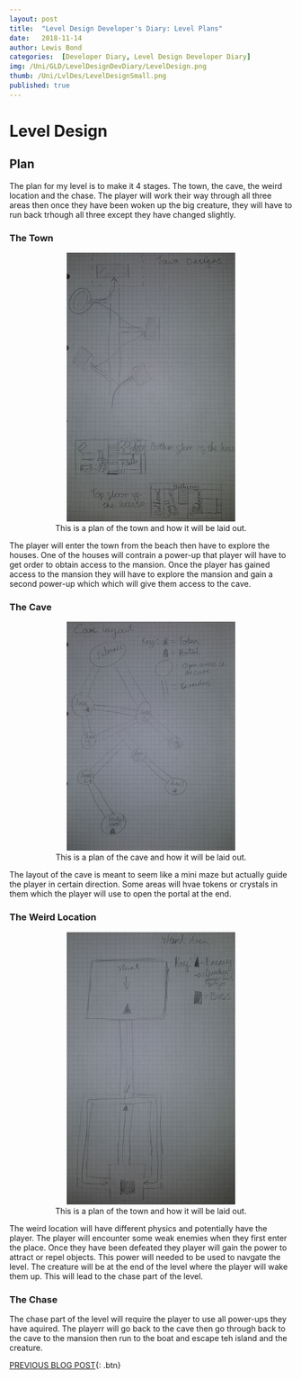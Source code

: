 ```yaml
---
layout: post
title:  "Level Design Developer's Diary: Level Plans"
date:   2018-11-14
author: Lewis Bond
categories:  [Developer Diary, Level Design Developer Diary]
img: /Uni/GLD/LevelDesignDevDiary/LevelDesign.png
thumb: /Uni/LvlDes/LevelDesignSmall.png
published: true
---
```


<!--more-->

# Level Design

## Plan

The plan for my level is to make it 4 stages. The town, the cave, the weird location and the chase. The player will work their way through all three areas then once they have been woken up the big creature, they will have to run back trhough all three except they have changed slightly.

### The Town


<center>
<figure>
        <a href="/assets/img/blog/Uni/GLD/LevelDesignDevDiary/TownPlan.jpg"><img src="/assets/img/blog/Uni/GLD/LevelDesignDevDiary/TownPlan.jpg" width="300"></a>
    <figcaption>This is a plan of the town and how it will be laid out.</figcaption>
</figure>
</center>

The player will enter the town from the beach then have to explore the houses. One of the houses will contrain a power-up that player will have to get order to obtain access to the mansion. Once the player has gained access to the mansion they will have to explore the mansion and gain a second power-up which which will give them access to the cave. 

### The Cave


<center>
<figure>
        <a href="/assets/img/blog/Uni/GLD/LevelDesignDevDiary/CavePlan.jpg"><img src="/assets/img/blog/Uni/GLD/LevelDesignDevDiary/CavePlan.jpg" width="300"></a>
    <figcaption>This is a plan of the cave and how it will be laid out.</figcaption>
</figure>
</center>

The layout of the cave is meant to seem like a mini maze but actually guide the player in certain direction. Some areas will hvae tokens or crystals in them which the player will use to open the portal at the end.

### The Weird Location


<center>
<figure>
        <a href="/assets/img/blog/Uni/GLD/LevelDesignDevDiary/WeirdLocationPlan.jpg"><img src="/assets/img/blog/Uni/GLD/LevelDesignDevDiary/WeirdLocationPlan.jpg" width="300"></a>
    <figcaption>This is a plan of the town and how it will be laid out.</figcaption>
</figure>
</center>

The weird location will have different physics and potentially have the player. The player will encounter some weak enemies when they first enter the place. Once they have been defeated they player will gain the power to attract or repel objects. This power will needed to be used to navgate the level. The creature will be at the end of the level where the player will wake them up. This will lead to the chase part of the level.

### The Chase

The chase part of the level will require the player to use all power-ups they have aquired. The playerr will go back to the cave then go through back to the cave to the mansion then run to the boat and escape teh island and the creature.

[PREVIOUS BLOG POST](https://lbondi7.github.io/developer%20diary/level%20design%20developer%20diary/LevDes-dev-diary-2){: .btn}

